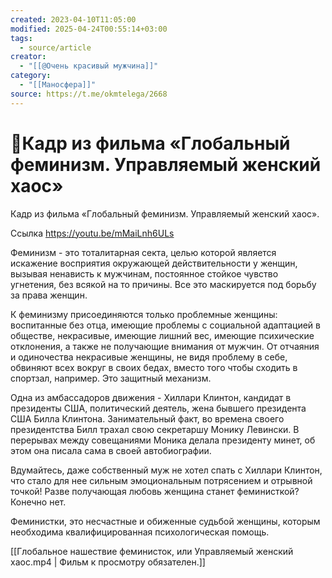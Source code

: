 ```yaml
---
created: 2023-04-10T11:05:00
modified: 2025-04-24T00:55:14+03:00
tags:
  - source/article
creator:
  - "[[@Очень красивый мужчина]]"
category:
  - "[[Маносфера]]"
source: https://t.me/okmtelega/2668
---
```


# 📜Кадр из фильма «Глобальный феминизм. Управляемый женский хаос»

Кадр из фильма «Глобальный феминизм. Управляемый женский хаос». 

Ссылка https://youtu.be/mMaiLnh6ULs

Феминизм - это тоталитарная секта, целью которой является искажение восприятия окружающей действительности у женщин, вызывая ненависть к мужчинам, постоянное стойкое чувство угнетения, без всякой на то причины. Все это маскируется под борьбу за права женщин.

К феминизму присоединяются только проблемные женщины: воспитанные без отца, имеющие проблемы с социальной адаптацией в обществе, некрасивые, имеющие лишний вес, имеющие психические отклонения, а также не получающие внимания от мужчин. От отчаяния и одиночества некрасивые женщины, не видя проблему в себе, обвиняют всех вокруг в своих бедах, вместо того чтобы сходить в спортзал, например. Это защитный механизм.

Одна из амбассадоров движения - Хиллари Клинтон, кандидат в президенты США, политический деятель, жена бывшего президента США Билла Клинтона. Занимательный факт, во времена своего президентства Билл трахал свою секретаршу Монику Левински. В перерывах между совещаниями Моника делала президенту минет, об этом она писала сама в своей автобиографии.

Вдумайтесь, даже собственный муж не хотел спать с Хиллари Клинтон, что стало для нее сильным эмоциональным потрясением и отрывной точкой! Разве получающая любовь женщина станет феминисткой? Конечно нет.

Феминистки, это несчастные и обиженные судьбой женщины, которым необходима квалифицированная психологическая помощь.

[[Глобальное нашествие феминисток, или Управляемый женский хаос.mp4 | Фильм к просмотру обязателен.]]
